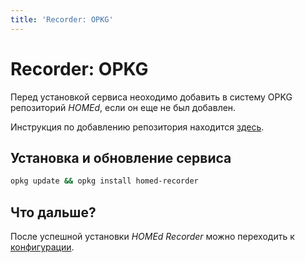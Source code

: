 ```yaml
---
title: 'Recorder: OPKG'
---
```


# Recorder: OPKG

Перед установкой сервиса неоходимо добавить в систему OPKG репозиторий _HOMEd_, если он еще не был добавлен.

Инструкция по добавлению репозитория находится [здесь](/common/opkg/).

## Установка и обновление сервиса

```sh
opkg update && opkg install homed-recorder
```

## Что дальше?

После успешной установки _HOMEd Recorder_ можно переходить к [конфигурации](/recorder/configuration/).
